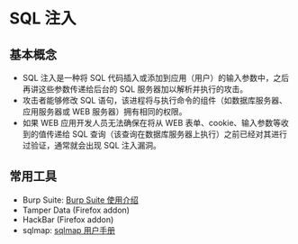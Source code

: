 # SQL 注入

## 基本概念

* SQL 注入是一种将 SQL 代码插入或添加到应用（用户）的输入参数中，之后再讲这些参数传递给后台的 SQL 服务器加以解析并执行的攻击。
* 攻击者能够修改 SQL 语句，该进程将与执行命令的组件（如数据库服务器、应用服务器或 WEB 服务器）拥有相同的权限。
* 如果 WEB 应用开发人员无法确保在将从 WEB 表单、cookie、输入参数等收到的值传递给 SQL 查询（该查询在数据库服务器上执行）之前已经对其进行过验证，通常就会出现 SQL 注入漏洞。

## 常用工具

* Burp Suite: [Burp Suite 使用介绍](http://static.hx99.net/static/drops/tools-1548.html)
* Tamper Data (Firefox addon)
* HackBar (Firefox addon)
* sqlmap: [sqlmap 用户手册](http://static.hx99.net/static/drops/tips-143.html)

